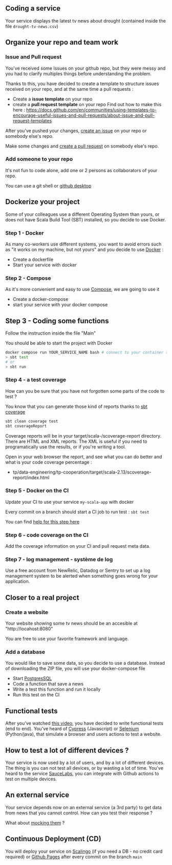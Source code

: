 ## Coding a service 
Your service displays the latest tv news about drought (contained inside the file `drought-tv-news.csv`)


## Organize your repo and team work
### Issue and Pull request
You've received some Issues on your github repo, but they were messy and you had to clarify multiples things before understanding the problem.

Thanks to this, you have decided to create a template to structure issues received on your repo, and at the same time a pull requests :
* Create a **issue template** on your repo
* create a **pull request template** on your repo
Find out how to make this here : https://docs.github.com/en/communities/using-templates-to-encourage-useful-issues-and-pull-requests/about-issue-and-pull-request-templates

After you've pushed your changes, [create an issue](https://docs.github.com/en/issues/tracking-your-work-with-issues/creating-an-issue) on your repo or somebody else's repo.

Make some changes and [create a pull request](https://docs.github.com/en/pull-requests/collaborating-with-pull-requests/proposing-changes-to-your-work-with-pull-requests/creating-a-pull-request) on somebody else's repo.

### Add someone to your repo
It's not fun to code alone, add one or 2 persons as collaborators of your repo.

You can use a git shell or [github desktop](https://desktop.github.com/)

## Dockerize your project
Some of your colleagues use a different Operating System than yours, or does not have Scala Build Tool (SBT) installed, so you decide to use Docker.

### Step 1 - Docker
As many co-workers use different systems, you want to avoid errors such as "it works on my machine, but not yours" and you decide to use [Docker](https://docs.docker.com/build/) :
* Create a dockerfile
* Start your service with docker

### Step 2 - Compose
As it's more convenient and easy to use [Compose](https://docs.docker.com/compose/), we are going to use it
* Create a docker-compose
* start your service with your docker compose

## Step 3 - Coding some functions
Follow the instruction inside the file "Main"

You should be able to start the project with Docker
```bash
docker compose run YOUR_SERVICE_NAME bash # connect to your container to access to Scala Build Tool (sbt)
> sbt test
# or 
> sbt run
```

### Step 4 - a test coverage
How can you be sure that you have not forgotten some parts of the code to test ? 

You know that you can generate those kind of reports thanks to [sbt coverage](https://github.com/scoverage/sbt-scoverage#usage)

```bash
sbt clean coverage test
sbt coverageReport
```

Coverage reports will be in your target/scala-<scala-version>/scoverage-report directory. There are HTML and XML reports. The XML is useful if you need to programatically use the results, or if you're writing a tool.

Open in your web browser the report, and see what you can do better and what is your code coverage percentage :
* tp/data-engineering/tp-cooperation/target/scala-2.13/scoverage-report/index.html

### Step 5 - Docker on the CI
Update your CI to use your service `my-scala-app` with docker

Every commit on a branch should start a CI job to run test : `sbt test`

You can find [help for this step here](https://github.com/polomarcus/tp/issues/2#issuecomment-1562833864)

### Step 6 - code coverage on the CI
Add the coverage information on your CI and pull request meta data.

### Step 7 - log management - système de log
Use a free account from NewRelic, Datadog or Sentry to set up a log management system to be alerted when something goes wrong for your application.

## Closer to a real project

### Create a website
Your website showing some tv news should be an accesible at "http://locahost:8080"

You are free to use your favorite framework and language.

### Add a database
You would like to save some data, so you decide to use a database. Instead of downloading the ZIP file, you will use your docker-compose file
* Start [PostgresSQL](https://hub.docker.com/_/postgres)
* Code a function that save a news
* Write a test this function and run it locally
* Run this test on the CI

## Functional tests
After you've watched [this video](https://www.youtube.com/watch?v=0GypdsJulKE), you have decided to write functional tests (end to end).
You've heard of [Cypress](https://www.cypress.io/) (Javascript) or [Selenium](https://www.selenium.dev/) (Python/java), that simulate a browser and users actions to test a website.

## How to test a lot of different devices ?
Your service is now used by a lot of users, and by a lot of different devices. The thing is you can not test all devices, or by wasting a lot of time.
You've heard to the service [SauceLabs](https://saucelabs.com/), you can integrate with Github actions to test on multiple devices.

## An external service
Your service depends now on an external service (a 3rd party) to get data from news that you cannot control. How can you test their response ?

What about [mocking them](https://en.wikipedia.org/wiki/Mock_object) ?

## Continuous Deployment (CD)
You will deploy your service on [Scalingo](https://scalingo.com/) (if you need a DB - no credit card required) or [Github Pages](https://pages.github.com/) after every commit on the branch `main`

